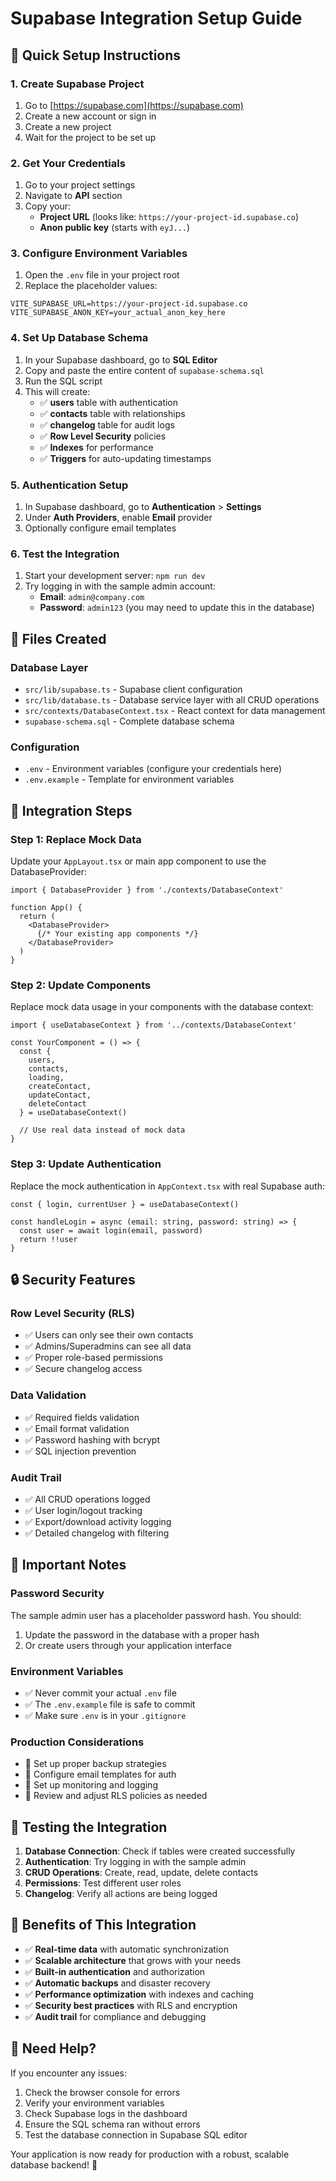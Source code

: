 # Supabase Integration Setup Guide

## 🚀 **Quick Setup Instructions**

### 1. **Create Supabase Project**
1. Go to [https://supabase.com](https://supabase.com)
2. Create a new account or sign in
3. Create a new project
4. Wait for the project to be set up

### 2. **Get Your Credentials**
1. Go to your project settings
2. Navigate to **API** section
3. Copy your:
   - **Project URL** (looks like: `https://your-project-id.supabase.co`)
   - **Anon public key** (starts with `eyJ...`)

### 3. **Configure Environment Variables**
1. Open the `.env` file in your project root
2. Replace the placeholder values:
```env
VITE_SUPABASE_URL=https://your-project-id.supabase.co
VITE_SUPABASE_ANON_KEY=your_actual_anon_key_here
```

### 4. **Set Up Database Schema**
1. In your Supabase dashboard, go to **SQL Editor**
2. Copy and paste the entire content of `supabase-schema.sql`
3. Run the SQL script
4. This will create:
   - ✅ **users** table with authentication
   - ✅ **contacts** table with relationships
   - ✅ **changelog** table for audit logs
   - ✅ **Row Level Security** policies
   - ✅ **Indexes** for performance
   - ✅ **Triggers** for auto-updating timestamps

### 5. **Authentication Setup**
1. In Supabase dashboard, go to **Authentication** > **Settings**
2. Under **Auth Providers**, enable **Email** provider
3. Optionally configure email templates

### 6. **Test the Integration**
1. Start your development server: `npm run dev`
2. Try logging in with the sample admin account:
   - **Email**: `admin@company.com`
   - **Password**: `admin123` (you may need to update this in the database)

## 📁 **Files Created**

### **Database Layer**
- `src/lib/supabase.ts` - Supabase client configuration
- `src/lib/database.ts` - Database service layer with all CRUD operations
- `src/contexts/DatabaseContext.tsx` - React context for data management
- `supabase-schema.sql` - Complete database schema

### **Configuration**
- `.env` - Environment variables (configure your credentials here)
- `.env.example` - Template for environment variables

## 🔧 **Integration Steps**

### **Step 1: Replace Mock Data**
Update your `AppLayout.tsx` or main app component to use the DatabaseProvider:

```tsx
import { DatabaseProvider } from './contexts/DatabaseContext'

function App() {
  return (
    <DatabaseProvider>
      {/* Your existing app components */}
    </DatabaseProvider>
  )
}
```

### **Step 2: Update Components**
Replace mock data usage in your components with the database context:

```tsx
import { useDatabaseContext } from '../contexts/DatabaseContext'

const YourComponent = () => {
  const { 
    users, 
    contacts, 
    loading, 
    createContact, 
    updateContact, 
    deleteContact 
  } = useDatabaseContext()
  
  // Use real data instead of mock data
}
```

### **Step 3: Update Authentication**
Replace the mock authentication in `AppContext.tsx` with real Supabase auth:

```tsx
const { login, currentUser } = useDatabaseContext()

const handleLogin = async (email: string, password: string) => {
  const user = await login(email, password)
  return !!user
}
```

## 🔒 **Security Features**

### **Row Level Security (RLS)**
- ✅ Users can only see their own contacts
- ✅ Admins/Superadmins can see all data
- ✅ Proper role-based permissions
- ✅ Secure changelog access

### **Data Validation**
- ✅ Required fields validation
- ✅ Email format validation
- ✅ Password hashing with bcrypt
- ✅ SQL injection prevention

### **Audit Trail**
- ✅ All CRUD operations logged
- ✅ User login/logout tracking
- ✅ Export/download activity logging
- ✅ Detailed changelog with filtering

## 🚨 **Important Notes**

### **Password Security**
The sample admin user has a placeholder password hash. You should:
1. Update the password in the database with a proper hash
2. Or create users through your application interface

### **Environment Variables**
- ✅ Never commit your actual `.env` file
- ✅ The `.env.example` file is safe to commit
- ✅ Make sure `.env` is in your `.gitignore`

### **Production Considerations**
- 🔄 Set up proper backup strategies
- 🔄 Configure email templates for auth
- 🔄 Set up monitoring and logging
- 🔄 Review and adjust RLS policies as needed

## 🧪 **Testing the Integration**

1. **Database Connection**: Check if tables were created successfully
2. **Authentication**: Try logging in with the sample admin
3. **CRUD Operations**: Create, read, update, delete contacts
4. **Permissions**: Test different user roles
5. **Changelog**: Verify all actions are being logged

## 🎯 **Benefits of This Integration**

- ✅ **Real-time data** with automatic synchronization
- ✅ **Scalable architecture** that grows with your needs
- ✅ **Built-in authentication** and authorization
- ✅ **Automatic backups** and disaster recovery
- ✅ **Performance optimization** with indexes and caching
- ✅ **Security best practices** with RLS and encryption
- ✅ **Audit trail** for compliance and debugging

## 🤝 **Need Help?**

If you encounter any issues:
1. Check the browser console for errors
2. Verify your environment variables
3. Check Supabase logs in the dashboard
4. Ensure the SQL schema ran without errors
5. Test the database connection in Supabase SQL editor

Your application is now ready for production with a robust, scalable database backend! 🎉